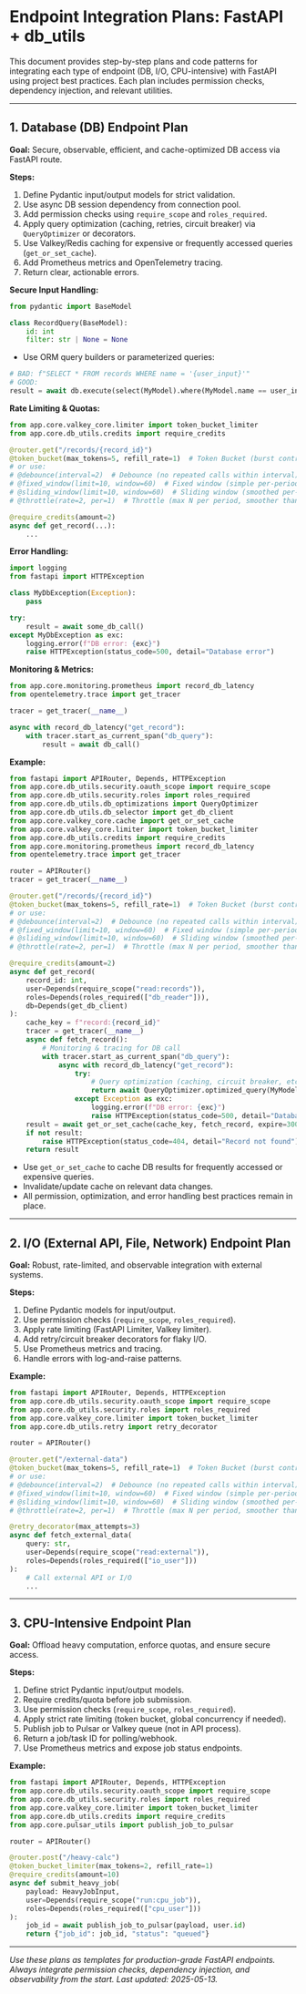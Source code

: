 # Endpoint Integration Plans: FastAPI + db_utils

This document provides step-by-step plans and code patterns for integrating each type of endpoint (DB, I/O, CPU-intensive) with FastAPI using project best practices. Each plan includes permission checks, dependency injection, and relevant utilities.

---

## 1. Database (DB) Endpoint Plan
**Goal:** Secure, observable, efficient, and cache-optimized DB access via FastAPI route.

**Steps:**
1. Define Pydantic input/output models for strict validation.
2. Use async DB session dependency from connection pool.
3. Add permission checks using `require_scope` and `roles_required`.
4. Apply query optimization (caching, retries, circuit breaker) via `QueryOptimizer` or decorators.
5. Use Valkey/Redis caching for expensive or frequently accessed queries (`get_or_set_cache`).
6. Add Prometheus metrics and OpenTelemetry tracing.
7. Return clear, actionable errors.

**Secure Input Handling:**
```python
from pydantic import BaseModel

class RecordQuery(BaseModel):
    id: int
    filter: str | None = None
```
- Use ORM query builders or parameterized queries:
```python
# BAD: f"SELECT * FROM records WHERE name = '{user_input}'"
# GOOD:
result = await db.execute(select(MyModel).where(MyModel.name == user_input))
```

**Rate Limiting & Quotas:**
```python
from app.core.valkey_core.limiter import token_bucket_limiter
from app.core.db_utils.credits import require_credits

@router.get("/records/{record_id}")
@token_bucket(max_tokens=5, refill_rate=1)  # Token Bucket (burst control)
# or use:
# @debounce(interval=2)  # Debounce (no repeated calls within interval)
# @fixed_window(limit=10, window=60)  # Fixed window (simple per-period limit)
# @sliding_window(limit=10, window=60)  # Sliding window (smoothed per-period limit)
# @throttle(rate=2, per=1)  # Throttle (max N per period, smoother than fixed window)

@require_credits(amount=2)
async def get_record(...):
    ...
```

**Error Handling:**
```python
import logging
from fastapi import HTTPException

class MyDbException(Exception):
    pass

try:
    result = await some_db_call()
except MyDbException as exc:
    logging.error(f"DB error: {exc}")
    raise HTTPException(status_code=500, detail="Database error")
```

**Monitoring & Metrics:**
```python
from app.core.monitoring.prometheus import record_db_latency
from opentelemetry.trace import get_tracer

tracer = get_tracer(__name__)

async with record_db_latency("get_record"):
    with tracer.start_as_current_span("db_query"):
        result = await db_call()
```

**Example:**
```python
from fastapi import APIRouter, Depends, HTTPException
from app.core.db_utils.security.oauth_scope import require_scope
from app.core.db_utils.security.roles import roles_required
from app.core.db_utils.db_optimizations import QueryOptimizer
from app.core.db_utils.db_selector import get_db_client
from app.core.valkey_core.cache import get_or_set_cache
from app.core.valkey_core.limiter import token_bucket_limiter
from app.core.db_utils.credits import require_credits
from app.core.monitoring.prometheus import record_db_latency
from opentelemetry.trace import get_tracer

router = APIRouter()
tracer = get_tracer(__name__)

@router.get("/records/{record_id}")
@token_bucket(max_tokens=5, refill_rate=1)  # Token Bucket (burst control)
# or use:
# @debounce(interval=2)  # Debounce (no repeated calls within interval)
# @fixed_window(limit=10, window=60)  # Fixed window (simple per-period limit)
# @sliding_window(limit=10, window=60)  # Sliding window (smoothed per-period limit)
# @throttle(rate=2, per=1)  # Throttle (max N per period, smoother than fixed window)

@require_credits(amount=2)
async def get_record(
    record_id: int,
    user=Depends(require_scope("read:records")),
    roles=Depends(roles_required(["db_reader"])),
    db=Depends(get_db_client)
):
    cache_key = f"record:{record_id}"
    tracer = get_tracer(__name__)
    async def fetch_record():
        # Monitoring & tracing for DB call
        with tracer.start_as_current_span("db_query"):
            async with record_db_latency("get_record"):
                try:
                    # Query optimization (caching, circuit breaker, etc. inside this call)
                    return await QueryOptimizer.optimized_query(MyModel, {"id": record_id}, db)
                except Exception as exc:
                    logging.error(f"DB error: {exc}")
                    raise HTTPException(status_code=500, detail="Database error")
    result = await get_or_set_cache(cache_key, fetch_record, expire=300)  # 5 min cache
    if not result:
        raise HTTPException(status_code=404, detail="Record not found")
    return result
```
- Use `get_or_set_cache` to cache DB results for frequently accessed or expensive queries.
- Invalidate/update cache on relevant data changes.
- All permission, optimization, and error handling best practices remain in place.

---

## 2. I/O (External API, File, Network) Endpoint Plan
**Goal:** Robust, rate-limited, and observable integration with external systems.

**Steps:**
1. Define Pydantic models for input/output.
2. Use permission checks (`require_scope`, `roles_required`).
3. Apply rate limiting (FastAPI Limiter, Valkey limiter).
4. Add retry/circuit breaker decorators for flaky I/O.
5. Use Prometheus metrics and tracing.
6. Handle errors with log-and-raise patterns.

**Example:**
```python
from fastapi import APIRouter, Depends, HTTPException
from app.core.db_utils.security.oauth_scope import require_scope
from app.core.db_utils.security.roles import roles_required
from app.core.valkey_core.limiter import token_bucket_limiter
from app.core.db_utils.retry import retry_decorator

router = APIRouter()

@router.get("/external-data")
@token_bucket(max_tokens=5, refill_rate=1)  # Token Bucket (burst control)
# or use:
# @debounce(interval=2)  # Debounce (no repeated calls within interval)
# @fixed_window(limit=10, window=60)  # Fixed window (simple per-period limit)
# @sliding_window(limit=10, window=60)  # Sliding window (smoothed per-period limit)
# @throttle(rate=2, per=1)  # Throttle (max N per period, smoother than fixed window)

@retry_decorator(max_attempts=3)
async def fetch_external_data(
    query: str,
    user=Depends(require_scope("read:external")),
    roles=Depends(roles_required(["io_user"]))
):
    # Call external API or I/O
    ...
```

---

## 3. CPU-Intensive Endpoint Plan
**Goal:** Offload heavy computation, enforce quotas, and ensure secure access.

**Steps:**
1. Define strict Pydantic input/output models.
2. Require credits/quota before job submission.
3. Use permission checks (`require_scope`, `roles_required`).
4. Apply strict rate limiting (token bucket, global concurrency if needed).
5. Publish job to Pulsar or Valkey queue (not in API process).
6. Return a job/task ID for polling/webhook.
7. Use Prometheus metrics and expose job status endpoints.

**Example:**
```python
from fastapi import APIRouter, Depends, HTTPException
from app.core.db_utils.security.oauth_scope import require_scope
from app.core.db_utils.security.roles import roles_required
from app.core.valkey_core.limiter import token_bucket_limiter
from app.core.db_utils.credits import require_credits
from app.core.pulsar_utils import publish_job_to_pulsar

router = APIRouter()

@router.post("/heavy-calc")
@token_bucket_limiter(max_tokens=2, refill_rate=1)
@require_credits(amount=10)
async def submit_heavy_job(
    payload: HeavyJobInput,
    user=Depends(require_scope("run:cpu_job")),
    roles=Depends(roles_required(["cpu_user"]))
):
    job_id = await publish_job_to_pulsar(payload, user.id)
    return {"job_id": job_id, "status": "queued"}
```

---

*Use these plans as templates for production-grade FastAPI endpoints. Always integrate permission checks, dependency injection, and observability from the start. Last updated: 2025-05-13.*
